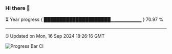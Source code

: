 ### Hi there 👋

⏳ Year progress { █████████████████████▁▁▁▁▁▁▁▁▁ } 70.97 %

---

⏰ Updated on Mon, 16 Sep 2024 18:26:16 GMT

![Progress Bar CI](https://github.com/liununu/liununu/workflows/Progress%20Bar%20CI/badge.svg)
